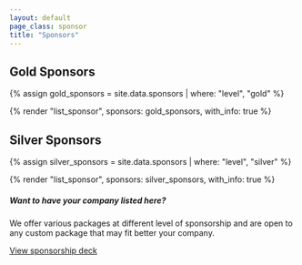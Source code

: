 ```yaml
---
layout: default
page_class: sponsor
title: "Sponsors"
---
```


<section class="sponsor-info">
  <h2 class="sponsor-info__heading">Gold Sponsors</h2>

  {% assign gold_sponsors = site.data.sponsors | where: "level", "gold" %}

  {% render "list_sponsor", sponsors: gold_sponsors, with_info: true %}
</section>

<section class="sponsor-info">
  <h2 class="sponsor-info__heading">Silver Sponsors</h2>

  {% assign silver_sponsors = site.data.sponsors | where: "level", "silver" %}

  {% render "list_sponsor", sponsors: silver_sponsors, with_info: true %}
</section>

<section class="sponsor-contact">
  <h5>Want to have your company listed here?</h5>
  <p>We offer various packages at different level of sponsorship and are open to any custom package that may fit better your company.</p>
  <a class="btn btn--primary" href="https://drive.google.com/file/d/1Rgt9qWPaaMf6juoEHyLF_mnltm915IBh/view?usp=sharing" target="_blank">View sponsorship deck</a>
</section>

